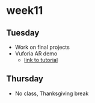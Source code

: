 # week11

## Tuesday

+ Work on final projects
+ Vuforia AR demo
  + [link to tutorial](https://medium.com/@devdevcharlie/how-to-create-augmented-reality-posters-with-unity-vuforia-ec80a82e6d51)

## Thursday

+ No class, Thanksgiving break
